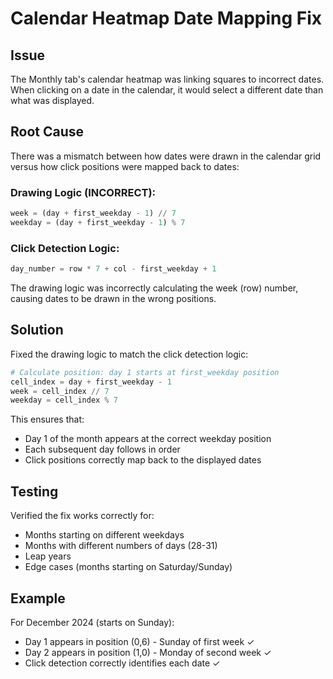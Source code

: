 # Calendar Heatmap Date Mapping Fix

## Issue
The Monthly tab's calendar heatmap was linking squares to incorrect dates. When clicking on a date in the calendar, it would select a different date than what was displayed.

## Root Cause
There was a mismatch between how dates were drawn in the calendar grid versus how click positions were mapped back to dates:

### Drawing Logic (INCORRECT):
```python
week = (day + first_weekday - 1) // 7
weekday = (day + first_weekday - 1) % 7
```

### Click Detection Logic:
```python
day_number = row * 7 + col - first_weekday + 1
```

The drawing logic was incorrectly calculating the week (row) number, causing dates to be drawn in the wrong positions.

## Solution
Fixed the drawing logic to match the click detection logic:

```python
# Calculate position: day 1 starts at first_weekday position
cell_index = day + first_weekday - 1
week = cell_index // 7
weekday = cell_index % 7
```

This ensures that:
- Day 1 of the month appears at the correct weekday position
- Each subsequent day follows in order
- Click positions correctly map back to the displayed dates

## Testing
Verified the fix works correctly for:
- Months starting on different weekdays
- Months with different numbers of days (28-31)
- Leap years
- Edge cases (months starting on Saturday/Sunday)

## Example
For December 2024 (starts on Sunday):
- Day 1 appears in position (0,6) - Sunday of first week ✓
- Day 2 appears in position (1,0) - Monday of second week ✓
- Click detection correctly identifies each date ✓